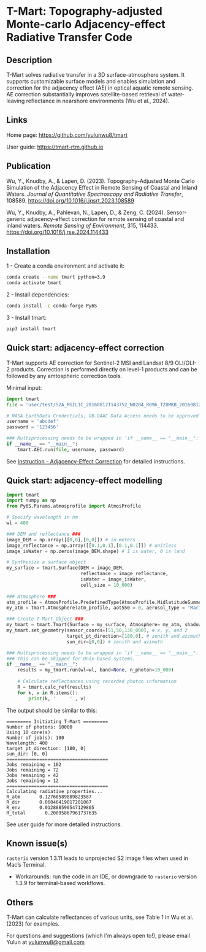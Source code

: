 # T-Mart: Topography-adjusted Monte-carlo Adjacency-effect Radiative Transfer Code

## Description 

T-Mart solves radiative transfer in a 3D surface-atmosphere system. It supports customizable surface models and enables simulation and correction for the adjacency effect (AE) in optical aquatic remote sensing. AE correction substantially improves satellite-based retrieval of water-leaving reflectance in nearshore environments (Wu et al., 2024). 


## Links


Home page: <a href="https://github.com/yulunwu8/tmart" target="_blank">https://github.com/yulunwu8/tmart</a>

User guide: <a href="https://tmart-rtm.github.io" target="_blank">https://tmart-rtm.github.io</a>

## Publication

Wu, Y., Knudby, A., & Lapen, D. (2023). Topography-Adjusted Monte Carlo Simulation of the Adjacency Effect in Remote Sensing of Coastal and Inland Waters. *Journal of Quantitative Spectroscopy and Radiative Transfer*, 108589. <a href="https://doi.org/10.1016/j.jqsrt.2023.108589" target="_blank">https://doi.org/10.1016/j.jqsrt.2023.108589</a>

Wu, Y., Knudby, A., Pahlevan, N., Lapen, D., & Zeng, C. (2024). Sensor-generic adjacency-effect correction for remote sensing of coastal and inland waters. *Remote Sensing of Environment*, 315, 114433. <a href="https://doi.org/10.1016/j.rse.2024.114433" target="_blank">https://doi.org/10.1016/j.rse.2024.114433</a>


## Installation 

1 - Create a conda environment and activate it: 

```bash
conda create --name tmart python=3.9
conda activate tmart
```

2 - Install dependencies: 

```bash
conda install -c conda-forge Py6S
```


3 - Install tmart: 

```bash
pip3 install tmart
```

## Quick start: adjacency-effect correction 

T-Mart supports AE correction for Sentinel-2 MSI and Landsat 8/9 OLI/OLI-2 products. Correction is performed directly on level-1 products and can be followed by any amtospheric correction tools. 

Minimal input: 

```python
import tmart
file = 'user/test/S2A_MSIL1C_20160812T143752_N0204_R096_T20MKB_20160812T143749.SAFE'

# NASA EarthData Credentials, OB.DAAC Data Access needs to be approved
username = 'abcdef'
password = '123456'

### Multiprocessing needs to be wrapped in 'if __name__ == "__main__":' for Windows systems, this is optional for Mac OS
if __name__ == "__main__":
    tmart.AEC.run(file, username, password)
```

See <a href="https://tmart-rtm.github.io/ins_aec.html" target="_blank">Instruction - Adjacency-Effect Correction</a> for detailed instructions.

## Quick start: adjacency-effect modelling

```python
import tmart
import numpy as np
from Py6S.Params.atmosprofile import AtmosProfile

# Specify wavelength in nm
wl = 400

### DEM and reflectance ###
image_DEM = np.array([[0,0],[0,0]]) # in meters
image_reflectance = np.array([[0.1,0.1],[0.1,0.1]]) # unitless     
image_isWater = np.zeros(image_DEM.shape) # 1 is water, 0 is land

# Synthesize a surface object
my_surface = tmart.Surface(DEM = image_DEM,
                           reflectance = image_reflectance,
                           isWater = image_isWater,
                           cell_size = 10_000)  
                               
### Atmosphere ###
atm_profile = AtmosProfile.PredefinedType(AtmosProfile.MidlatitudeSummer) 
my_atm = tmart.Atmosphere(atm_profile, aot550 = 0, aerosol_type = 'Maritime')

### Create T-Mart Object ###
my_tmart = tmart.Tmart(Surface = my_surface, Atmosphere= my_atm, shadow=False)
my_tmart.set_geometry(sensor_coords=[51,50,130_000], # x, y, and z 
                      target_pt_direction=[180,0], # zenith and azimuth
                      sun_dir=[0,0]) # zenith and azimuth

### Multiprocessing needs to be wrapped in 'if __name__ == "__main__":' for Windows systems. 
### This can be skipped for Unix-based systems. 
if __name__ == "__main__":
    results = my_tmart.run(wl=wl, band=None, n_photon=10_000)
    
    # Calculate reflectances using recorded photon information 
    R = tmart.calc_ref(results)
    for k, v in R.items():
        print(k, '     ' , v)

```

The output should be similar to this: 

```
========= Initiating T-Mart =========
Number of photons: 10000
Using 10 core(s)
Number of job(s): 100
Wavelength: 400
target_pt_direction: [180, 0]
sun_dir: [0, 0]
=====================================
Jobs remaining = 102
Jobs remaining = 72
Jobs remaining = 42
Jobs remaining = 12
=====================================
Calculating radiative properties...
R_atm       0.12760589889823587
R_dir       0.06046419017201067
R_env       0.012888590547129805
R_total       0.20095867961737635

```

See user guide for more detailed instructions. 


## Known issue(s)

`rasterio` version 1.3.11 leads to unprojected S2 image files when used in Mac’s Terminal. 

- Workarounds: run the code in an IDE, or downgrade to `rasterio` version 1.3.9 for terminal-based workflows.


## Others

T-Mart can calculate reflectances of various units, see Table 1 in Wu et al. (2023) for examples. 

For questions and suggestions (which I'm always open to!), please email Yulun at [yulunwu8@gmail.com](mailto:yulunwu8@gmail.com)

